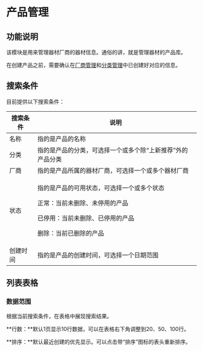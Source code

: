# 产品管理

## 功能说明

该模块是用来管理器材厂商的器材信息。通俗的讲，就是管理器材的产品库。

在创建产品之前，需要确认在[厂商管理](../manufacturer/)和[分类管理](../classification/)中已创建好对应的信息。

## 搜索条件

目前提供以下搜索条件：

| 搜索条件 | 说明                                                                                          |
| ---- | ------------------------------------------------------------------------------------------- |
| 名称   | 指的是产品的名称                                                                                    |
| 分类   | 指的是产品的分类，可选择一个或多个除“上新推荐”外的产品分类                                                              |
| 厂商   | 指的是产品所属的器材厂商，可选择一个或多个器材厂商                                                                   |
| 状态   | <p>指的是产品的可用状态，可选择一个或多个状态</p><p>正常：当前未删除、未停用的产品</p><p>已停用：当前未删除、已停用的产品</p><p>删除：当前已删除的产品</p> |
| 创建时间 | 指的是产品的创建时间，可选择一个日期范围                                                                        |

## 列表表格

### 数据范围

根据当前搜索条件，在表格中展现搜索结果。

**行数：**默认1页显示10行数据，可以在表格右下角调整到20、50、100行。

**排序：**默认最近创建的优先显示。可以点击带“排序”图标的表头重新排序。
